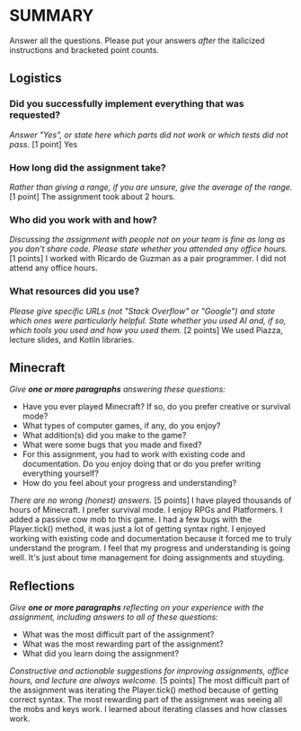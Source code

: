 # SUMMARY

Answer all the questions. Please put your answers _after_ the italicized
instructions and bracketed point counts.

## Logistics

### Did you successfully implement everything that was requested?

_Answer "Yes", or state here which parts did not work or which tests did not
pass._ [1 point]
Yes

### How long did the assignment take?

_Rather than giving a range, if you are unsure, give the average of the range._
[1 point]
The assignment took about 2 hours.

### Who did you work with and how?

_Discussing the assignment with people not on your team is fine as long as you
don't share code. Please state whether you attended any office hours._ [1 points]
I worked with Ricardo de Guzman as a pair programmer. I did not attend any office hours.

### What resources did you use?

_Please give specific URLs (not "Stack Overflow" or "Google") and state which
ones were particularly helpful. State whether you used AI and, if so, which
tools you used and how you used them._ [2 points]
We used Piazza, lecture slides, and Kotlin libraries.

## Minecraft

_Give **one or more paragraphs** answering these questions:_

* Have you ever played Minecraft? If so, do you prefer creative or survival
  mode?
* What types of computer games, if any, do you enjoy?
* What addition(s) did you make to the game?
* What were some bugs that you made and fixed?
* For this assignment, you had to work with existing code and documentation.
  Do you enjoy doing that or do you prefer writing everything yourself?
* How do you feel about your progress and understanding?

_There are no wrong (honest) answers._ [5 points]
I have played thousands of hours of Minecraft. I prefer survival mode. I enjoy RPGs and Platformers.
I added a passive cow mob to this game. I had a few bugs with the Player.tick() method, it was just a lot
of getting syntax right. I enjoyed working with existing code and documentation because it forced me to
truly understand the program. I feel that my progress and understanding is going well. It's just about time
management for doing assignments and stuyding.

## Reflections

_Give **one or more paragraphs** reflecting on your experience with the
assignment, including answers to all of these questions:_

* What was the most difficult part of the assignment?
* What was the most rewarding part of the assignment?
* What did you learn doing the assignment?

_Constructive and actionable suggestions for improving assignments, office
hours, and lecture are always welcome._
[5 points]
The most difficult part of the assignment was iterating the Player.tick() method because of getting correct
syntax. The most rewarding part of the assignment was seeing all the mobs and keys work. I learned
about iterating classes and how classes work.
